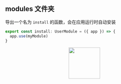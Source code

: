 ## modules 文件夹

导出一个名为 `install` 的函数，会在应用运行时自动安装

```ts
export const install: UserModule = ({ app }) => {
  app.use(myModule)
}
```

<div align="center">
  <img src="https://github.githubassets.com/images/mona-loading-default.gif" style="height:100px;"/>
</div>

